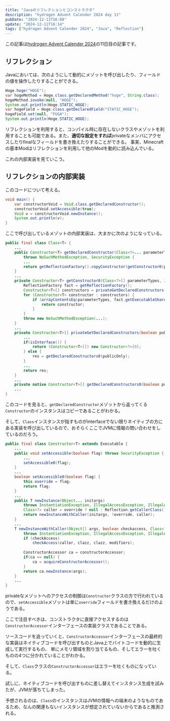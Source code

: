 ```yaml
---
title: "Javaのリフレクションとコンストラクタ"
description: "hydrogen Advent Calender 2024 day 11"
pubDate: "2024-12-11T16:08"
update: "2024-12-11T16:14"
tags: ["hydrogen Advent Calender 2024", "Java", "Reflection"]
---
```


この記事は[hydrogen Advent Calender 2024](https://adventar.org/calendars/10672)の11日目の記事です。

## リフレクション

Javaにおいては、次のようにして動的にメゾットを呼び出したり、フィールドの値を操作したりすることができる。

```java
Hoge.hoge("HOGE");
var hogeMethod = Hoge.class.getDeclaredMethod("hoge", String.class);
hogeMethod.invoke(null, "HOGE");
System.out.println(Hoge.STATIC_HOGE);
var hogeField = Hoge.class.getDeclaredField("STATIC_HOGE");
hogeField.set(null, "FUGA");
System.out.println(Hoge.STATIC_HOGE);
```

リフレクションを利用すると、コンパイル時に存在しないクラスやメゾットを利用することも可能である。また、**適切な設定をすれば**privateなメンバにアクセスしたりfinalなフィールドを書き換えたりすることができる。
事実、Minecraftの基本Modはリフレクションを利用して他のModを動的に読み込んでいる。

これの内部実装を見ていこう。

## リフレクションの内部実装

このコードについて考える。

```java
void main() {
    var constructorVoid = Void.class.getDeclaredConstructor();
    constructorVoid.setAccessible(true);
    Void v = constructorVoid.newInstance();
    System.out.println(v);
}
```

ここで呼び出しているメゾットの内部実装は、大まかに次のようになっている。

```java
public final class Class<T> {
    ...
    public Constructor<T> getDeclaredConstructor(Class<?>... parameterTypes)
        throws NoSuchMethodException, SecurityException {
        ...
        return getReflectionFactory().copyConstructor(getConstructor0(parameterTypes, Member.DECLARED));
    }
    ...
    private Constructor<T> getConstructor0(Class<?>[] parameterTypes, int which) {
        ReflectionFactory fact = getReflectionFactory();
        Constructor<T>[] constructors = privateGetDeclaredConstructors(which == Member.PUBLIC);
        for (Constructor<T> constructor : constructors) {
            if (arrayContentsEq(parameterTypes, fact.getExecutableSharedParameterTypes(constructor))) {
                return constructor;
            }
        }
        throw new NoSuchMethodException(...);
    }
    ...
    private Constructor<T>[] privateGetDeclaredConstructors(boolean publicOnly) {
        ...
        if(isInterface()) {
            return (Constructor<T>[]) new Constructor<?>[0];
        } else {
            res = getDeclaredConstructors0(publicOnly);
        }
        ...
        return res;
    }
    ...
    private native Constructor<T>[] getDeclaredConstructors0(boolean publicOnly);
    ...
}
```

このコードを見ると、`getDeclaredConstructor`メゾットから返ってくる`Constructor`のインスタンスはコピーであることがわかる。

そして、`Class`インスタンスが指すものがinterfaceでない限りネイティブの方にある実装を呼び出しているので、おそらくここでJVMに情報の問い合わせをしているのだろう。

```java
public final class Constructor<T> extends Executable {
    ...
    public void setAccessible(boolean flag) throws SecurityException {
        ...
        setAccessible0(flag);
    }
    ...
    boolean setAccessible0(boolean flag) {
        this.override = flag;
        return flag;
    }
    ...
    public T newInstance(Object... initargs)
        throws InstantiationException, IllegalAccessException, IllegalArgumentException, InvocationTargetException {
        Class<?> caller = override ? null : Reflection.getCallerClass();
        return newInstanceWithCaller(initargs, !override, caller);
    }
    ...
    T newInstanceWithCaller(Object[] args, boolean checkaccess, Class<?> caller)
        throws InstantiationException, IllegalAccessException, IllegalArgumentException, InvocationTargetException {
        if (checkAccess)
            checkAccess(caller, clazz, clazz, modifiers);
        
        ConstructorAccessor ca = constructorAccessor;
        if(ca == null) {
            ca = acquireConstructorAccessor();
        }
        return ca.newInstance(args);
    }
    ...
}
```

privateなメゾットへのアクセスの制御は`Constructor`クラスの方で行われているので、`setAccessible`メゾットは単に`override`フィールドを書き換えるだけのようである。

ここで注目すべきは、コンストラクタに直接アクセスするのは`ConstructorAccessor`インターフェースの実装クラスであることである。

ソースコードを追っていくと、`ConstructorAccessor`インターフェースの最終的な実装はネイティブコードを呼び出すものとJava上でバイトコードを動的に生成して実行するもの、
単にメモリ領域を割り当てるもの、そしてエラーを吐くものの4つに分かれていることがわかる。

そして、`Class`クラスの`ConstructorAccessor`はエラーを吐くものになっている。

試しに、ネイティブコードを呼び出すものに差し替えてインスタンス生成を試みたが、JVMが落ちてしまった。

予想されるのは、`Class`のインスタンスはJVMの情報への端末のようなものであるため、なんの関連もないインスタンスが想定されていないからであると推測される。


